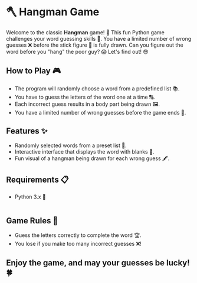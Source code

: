 # 🪓 Hangman Game

Welcome to the classic **Hangman** game! 🤩 This fun Python game challenges your word guessing skills 🧠. You have a limited number of wrong guesses ❌ before the stick figure 👤 is fully drawn. Can you figure out the word before you "hang" the poor guy? 😱 Let's find out! 😎

## How to Play 🎮
- The program will randomly choose a word from a predefined list 📚.
- You have to guess the letters of the word one at a time 🔠.
- Each incorrect guess results in a body part being drawn 🖼️.
- You have a limited number of wrong guesses before the game ends 🚨.

## Features ✨
- Randomly selected words from a preset list 📃.
- Interactive interface that displays the word with blanks 🔲.
- Fun visual of a hangman being drawn for each wrong guess 🖋️.

## Requirements 📋
- Python 3.x 🐍

    ```

## Game Rules 📝
- Guess the letters correctly to complete the word 🏆.
- You lose if you make too many incorrect guesses ❌!

## Enjoy the game, and may your guesses be lucky! 🍀
